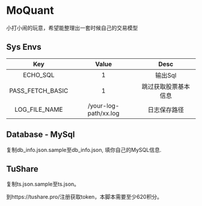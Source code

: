 # MoQuant
小打小闹的玩意，希望能整理出一套时候自己的交易模型

## Sys Envs
Key|Value|Desc
|:----:|:----:|:----:|
|ECHO_SQL|1|输出Sql
|PASS_FETCH_BASIC|1|跳过获取股票基本信息
|LOG_FILE_NAME|/your-log-path/xx.log|日志保存路径|


## Database - MySql
复制db_info.json.sample至db_info.json, 填你自己的MySQL信息. 

## TuShare
复制ts.json.sample至ts.json。

到https://tushare.pro/注册获取token，本脚本需要至少620积分。